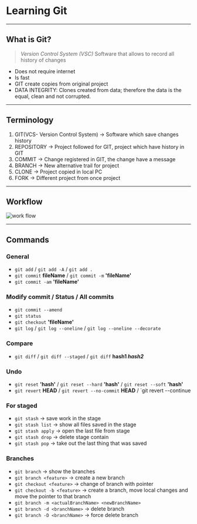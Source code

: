 # Learning Git 

---
## What is Git?
> _Version Control System (VSC)_  Software that allows to record all history of changes

-  Does not require internet
- Is fast
- GIT create copies from original project
- DATA INTEGRITY: Clones created from data; therefore the data is the equal, clean and not corrupted.

---
## Terminology
1. GIT(VCS- Version Control System) ->  Software which save changes history
2. REPOSITORY ->  Project followed for GIT, project which have history in GIT
3. COMMIT ->  Change registered in GIT, the change have a message
4. BRANCH -> New alternative trail for project
5. CLONE ->  Project copied in local PC
6. FORK -> Different project from once project

---
## Workflow
![work flow](https://kelvinleong.github.io/resources/Git/git-workflow.jpg)

---
## Commands 
### General
- `git add` / `git add -A` / `git add .`
- `git commit` **fileName** / `git commit -m` **'fileName'** 
- `git commit -am` **'fileName'**

### Modify commit / Status / All commits
- `git commit --amend` 
- `git status`
- `git checkout` **'fileName'**
- `git log` / `git log --oneline` / `git log --oneline --decorate`

### Compare
- `git diff` / `git diff --staged` / `git diff` **hash1 _hash2_** 

### Undo 
- `git reset` **'hash'** / `git reset --hard` **'hash'** / `git reset --soft` **'hash'**
- `git revert` **HEAD** / `git revert --no-commit` **HEAD** / `git revert --continue

### For staged
-  `git stash` -> save work in the stage
-  `git stash list` -> show all files saved in the stage
-  `git stash apply` -> open the last file from stage
-  `git stash drop` -> delete stage contain
-  `git stash pop` -> take out the last thing that was saved

### Branches
- `git branch` -> show the branches
- `git branch <feature>` -> create a new branch
- `git checkout <feature>` -> change of branch with pointer
- `git checkout -b <feature>` -> create a branch, move local changes and move the pointer to that branch
- `git branch -m <actualBranchName> <newBranchName>` 
- `git branch -d <branchName>` -> delete branch
- `git branch -D <branchName>` -> force delete branch